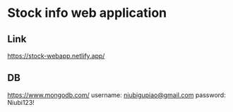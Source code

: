 # Stock info web application
## Link
https://stock-webapp.netlify.app/
## DB
https://www.mongodb.com/
username: niubigupiao@gmail.com
password: Niubi123!

